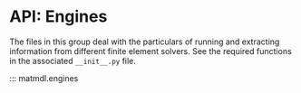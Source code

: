 # API: Engines

The files in this group deal with the particulars of running and extracting information from different finite element solvers. See the required functions in the associated `__init__.py` file. 

::: matmdl.engines
